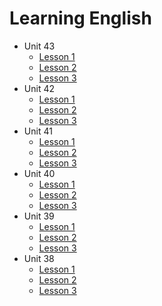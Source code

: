 # Learning English

- Unit 43
  - [Lesson 1](/unit-43/lesson-1)
  - [Lesson 2](/unit-43/lesson-2)
  - [Lesson 3](/unit-43/lesson-3)
- Unit 42
  - [Lesson 1](/unit-42/lesson-1)
  - [Lesson 2](/unit-42/lesson-2)
  - [Lesson 3](/unit-42/lesson-3)
- Unit 41
  - [Lesson 1](/unit-41/lesson-1)
  - [Lesson 2](/unit-41/lesson-2)
  - [Lesson 3](/unit-41/lesson-3)
- Unit 40
  - [Lesson 1](/unit-40/lesson-1)
  - [Lesson 2](/unit-40/lesson-2)
  - [Lesson 3](/unit-40/lesson-3)
- Unit 39
  - [Lesson 1](/unit-39/lesson-1)
  - [Lesson 2](/unit-39/lesson-2)
  - [Lesson 3](/unit-39/lesson-3)
- Unit 38
  - [Lesson 1](/unit-38/lesson-1)
  - [Lesson 2](/unit-38/lesson-2)
  - [Lesson 3](/unit-38/lesson-3)
